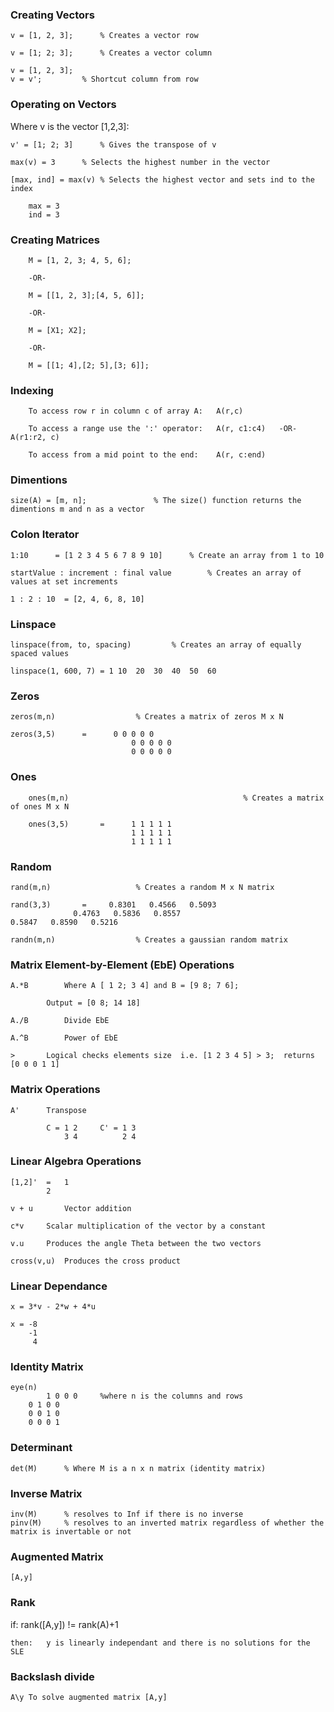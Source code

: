 
### Creating Vectors

	v = [1, 2, 3];  	% Creates a vector row

	v = [1; 2; 3];		% Creates a vector column

	v = [1, 2, 3];
	v = v';			% Shortcut column from row

### Operating on Vectors

Where v is the vector [1,2,3]:

	v' = [1; 2; 3]		% Gives the transpose of v

	max(v) = 3		% Selects the highest number in the vector

	[max, ind] = max(v)	% Selects the highest vector and sets ind to the index
		
		max = 3
		ind = 3				


### Creating Matrices

        M = [1, 2, 3; 4, 5, 6];

        -OR-

        M = [[1, 2, 3];[4, 5, 6]];

        -OR-

        M = [X1; X2];

        -OR-

        M = [[1; 4],[2; 5],[3; 6]];

### Indexing

        To access row r in column c of array A:   A(r,c)

        To access a range use the ':' operator:   A(r, c1:c4)   -OR-    A(r1:r2, c)

        To access from a mid point to the end:    A(r, c:end)

### Dimentions

	size(A) = [m, n];				% The size() function returns the dimentions m and n as a vector

### Colon Iterator

	1:10      = [1 2 3 4 5 6 7 8 9 10]		% Create an array from 1 to 10
	
	startValue : increment : final value		% Creates an array of values at set increments

	1 : 2 : 10	= [2, 4, 6, 8, 10]


### Linspace

	linspace(from, to, spacing)			% Creates an array of equally spaced values

	linspace(1, 600, 7)	= 1	10	20	30	40	50	60


### Zeros

	zeros(m,n)					% Creates a matrix of zeros M x N

	zeros(3,5)      =      0 0 0 0 0
                               0 0 0 0 0
                               0 0 0 0 0

### Ones

        ones(m,n)                                       % Creates a matrix of ones M x N

        ones(3,5)      	=      1 1 1 1 1
                               1 1 1 1 1
                               1 1 1 1 1

### Random

	rand(m,n)					% Creates a random M x N matrix

	rand(3,3)       =     0.8301   0.4566   0.5093
			      0.4763   0.5836   0.8557                                                                     0.5847   0.8590   0.5216

	randn(m,n) 					% Creates a gaussian random matrix

### Matrix Element-by-Element (EbE) Operations

	A.*B		Where A [ 1 2; 3 4] and B = [9 8; 7 6];

			Output = [0 8; 14 18]

	A./B		Divide EbE
	
	A.^B		Power of EbE

	>		Logical checks elements size  i.e. [1 2 3 4 5] > 3;  returns [0 0 0 1 1]


### Matrix Operations

	A'		Transpose

			C = 1 2		C' = 1 3	
			    3 4		     2 4


### Linear Algebra Operations

	[1,2]'	=	1
			2
	
	v + u		Vector addition

	c*v		Scalar multiplication of the vector by a constant

	v.u		Produces the angle Theta between the two vectors

	cross(v,u)	Produces the cross product

### Linear Dependance

	x = 3*v - 2*w + 4*u
	
	x =	-8
		-1
		 4

### Identity Matrix

	eye(n)		
	        1 0 0 0		%where n is the columns and rows
		0 1 0 0
		0 0 1 0
		0 0 0 1
      
### Determinant

	det(M)		% Where M is a n x n matrix (identity matrix)


### Inverse Matrix

	inv(M)		% resolves to Inf if there is no inverse
	pinv(M)		% resolves to an inverted matrix regardless of whether the matrix is invertable or not

### Augmented Matrix

	[A,y]

### Rank
	
  if:	rank([A,y]) != rank(A)+1

	then:	y is linearly independant and there is no solutions for the SLE

### Backslash divide

	A\y	To solve augmented matrix [A,y]
